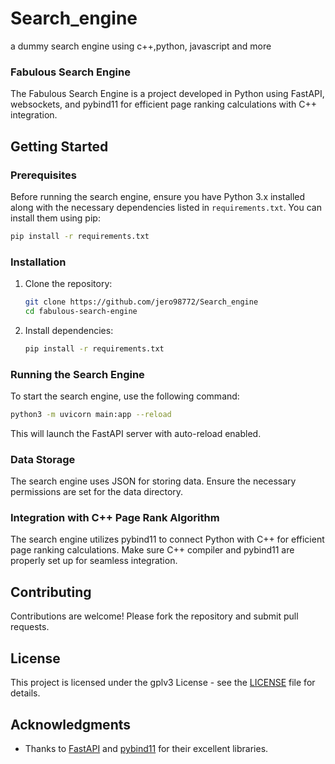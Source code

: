 # Search_engine

a dummy search engine using c++,python, javascript and more

### Fabulous Search Engine

The Fabulous Search Engine is a project developed in Python using FastAPI, websockets, and pybind11 for efficient page ranking calculations with C++ integration.

## Getting Started

### Prerequisites

Before running the search engine, ensure you have Python 3.x installed along with the necessary dependencies listed in `requirements.txt`. You can install them using pip:

```bash
pip install -r requirements.txt
```

### Installation

1. Clone the repository:

   ```bash
   git clone https://github.com/jero98772/Search_engine
   cd fabulous-search-engine
   ```

2. Install dependencies:

   ```bash
   pip install -r requirements.txt
   ```

### Running the Search Engine

To start the search engine, use the following command:

```bash
python3 -m uvicorn main:app --reload
```

This will launch the FastAPI server with auto-reload enabled.

### Data Storage

The search engine uses JSON for storing data. Ensure the necessary permissions are set for the data directory.

### Integration with C++ Page Rank Algorithm

The search engine utilizes pybind11 to connect Python with C++ for efficient page ranking calculations. Make sure C++ compiler and pybind11 are properly set up for seamless integration.

## Contributing

Contributions are welcome! Please fork the repository and submit pull requests.

## License

This project is licensed under the gplv3 License - see the [LICENSE](LICENSE) file for details.

## Acknowledgments

- Thanks to [FastAPI](https://fastapi.tiangolo.com/) and [pybind11](https://pybind11.readthedocs.io/) for their excellent libraries.
